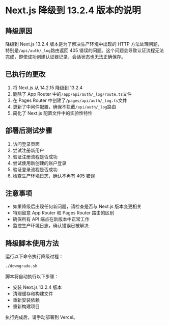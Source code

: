 # Next.js 降级到 13.2.4 版本的说明

## 降级原因

降级到 Next.js 13.2.4 版本是为了解决生产环境中出现的 HTTP 方法处理问题，特别是`/api/auth/_log`路由返回 405 错误的问题。这个问题会导致认证流程无法完成，即使成功创建认证器记录，会话状态也无法正确保存。

## 已执行的更改

1. 将 Next.js 从 14.2.15 降级到 13.2.4
2. 删除了 App Router 中的`/app/api/auth/_log/route.ts`文件
3. 在 Pages Router 中创建了`/pages/api/auth/_log.ts`文件
4. 更新了中间件配置，确保不拦截`/api/auth/_log`路由
5. 简化了 Next.js 配置文件中的实验性特性

## 部署后测试步骤

1. 访问登录页面
2. 尝试注册新用户
3. 验证注册流程是否成功
4. 尝试使用新创建的账户登录
5. 验证登录流程是否成功
6. 检查生产环境日志，确认不再有 405 错误

## 注意事项

- 如果降级后出现任何新问题，请检查是否与 Next.js 版本变更相关
- 特别留意 App Router 和 Pages Router 路由的区别
- 确保所有 API 端点在新版本中正常工作
- 监控生产环境日志，确认错误已被解决

## 降级脚本使用方法

运行以下命令执行降级过程：

```bash
./downgrade.sh
```

脚本将自动执行以下步骤：

- 安装 Next.js 13.2.4 版本
- 清理缓存和构建文件
- 重新安装依赖
- 重新构建项目

执行完成后，请手动部署到 Vercel。
